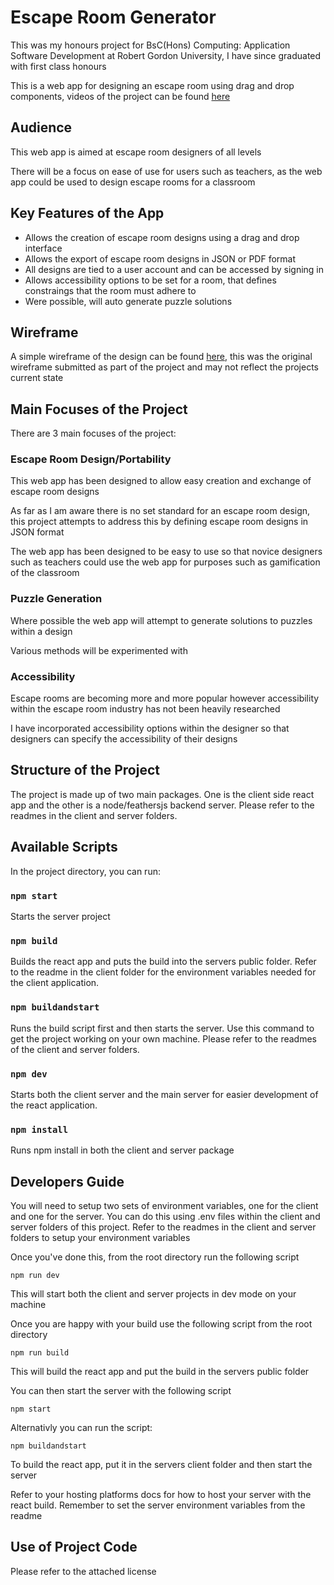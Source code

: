 # Escape Room Generator
This was my honours project for BsC(Hons) Computing: Application Software Development at Robert Gordon University, I have since graduated with first class honours

This is a web app for designing an escape room using drag and drop components, videos of the project can be found [here](https://www.youtube.com/playlist?list=PLbEHeQNU7jcQWKMR6TECMAHtNvJxbaehY)
## Audience 
This web app is aimed at escape room designers of all levels  

There will be a focus on ease of use for users such as teachers, as the web app could be used to design escape rooms for a classroom
## Key Features of the App 
- Allows the creation of escape room designs using a drag and drop interface 
- Allows the export of escape room designs in JSON or PDF format 
- All designs are tied to a user account and can be accessed by signing in 
- Allows accessibility options to be set for a room, that defines constraings that the room must adhere to
- Were possible, will auto generate puzzle solutions 
## Wireframe 
A simple wireframe of the design can be found [here](https://ninjamock.com/s/KCMW2Tx), this was the original wireframe submitted as part of the project and may not reflect the projects current state 
## Main Focuses of the Project 
There are 3 main focuses of the project: 
### Escape Room Design/Portability 
This web app has been designed to allow easy creation and exchange of escape room designs  

As far as I am aware there is no set standard for an escape room design, this project attempts to address this by defining escape room designs in JSON format   

The web app has been designed to be easy to use so that novice designers such as teachers could use the web app for purposes such as gamification of the classroom 
### Puzzle Generation 
Where possible the web app will attempt to generate solutions to puzzles within a design  

Various methods will be experimented with 
### Accessibility 
Escape rooms are becoming more and more popular however accessibility within the escape room industry has not been heavily researched   

I have incorporated accessibility options within the designer so that designers can specify the accessibility of their designs 
## Structure of the Project
The project is made up of two main packages. One is the client side react app and the other is a node/feathersjs backend server. Please refer to the readmes in the client and server folders.
## Available Scripts
In the project directory, you can run:
### `npm start`
Starts the server project
### `npm build`
Builds the react app and puts the build into the servers public folder.
Refer to the readme in the client folder for the environment variables needed for the client application.
### `npm buildandstart`
Runs the build script first and then starts the server. Use this command to get the project working on your own machine. Please refer to the readmes of the client and server folders.
### `npm dev`
Starts both the client server and the main server for easier development of the react application.
### `npm install`
Runs npm install in both the client and server package
## Developers Guide
You will need to setup two sets of environment variables, one for the client and one for the server. You can do this using .env files within 
the client and server folders of this project. Refer to the readmes in the client and server folders to setup your environment variables

Once you've done this, from the root directory run the following script

    npm run dev

This will start both the client and server projects in dev mode on your machine

Once you are happy with your build use the following script from the root directory

    npm run build

This will build the react app and put the build in the servers public folder

You can then start the server with the following script

    npm start

Alternativly you can run the script:

    npm buildandstart

To build the react app, put it in the servers client folder and then start the server

Refer to your hosting platforms docs for how to host your server with the react build. Remember to set the server environment variables from the readme
## Use of Project Code 
Please refer to the attached license
